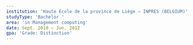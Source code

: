 ```yaml
---
institution: 'Haute Ecole de la province de Liège – INPRES (BELGIUM)'
studyType: 'Bachelor '
area: 'in Management computing'
date: Sept. 2010 – Jun. 2012
gpa: 'Grade: Distinction'
---
```


